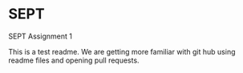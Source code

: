 # SEPT
SEPT Assignment 1

This is a test readme. We are getting more familiar with git hub using readme files and opening pull requests.
